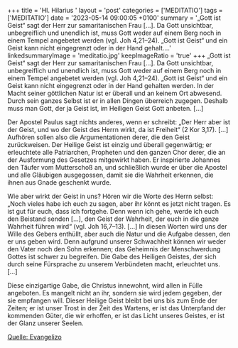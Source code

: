 +++
title = 'Hl. Hilarius  '
layout = 'post'
categories = ['MEDITATIO']
tags = ['MEDITATIO']
date = '2023-05-14 09:00:05 +0100'
summary = '„Gott ist Geist“ sagt der Herr zur samaritanischen Frau […]. Da Gott unsichtbar, unbegreiflich und unendlich ist, muss Gott weder auf einem Berg noch in einem Tempel angebetet werden (vgl. Joh 4,21–24). „Gott ist Geist“ und ein Geist kann nicht eingegrenzt oder in der Hand gehalt....'
linkedsummaryImage = 'meditatio.jpg'
keepImageRatio = 'true'
+++
„Gott ist Geist“ sagt der Herr zur samaritanischen Frau […]. Da Gott unsichtbar, unbegreiflich und unendlich ist, muss Gott weder auf einem Berg noch in einem Tempel angebetet werden (vgl. Joh 4,21–24). „Gott ist Geist“ und ein Geist kann nicht eingegrenzt oder in der Hand gehalten werden.<!--more--> In der Macht seiner göttlichen Natur ist er überall und an keinem Ort abwesend. Durch sein ganzes Selbst ist er in allen Dingen überreich zugegen. Deshalb muss man Gott, der ja Geist ist, im Heiligen Geist Gott anbeten. […]

Der Apostel Paulus sagt nichts anderes, wenn er schreibt: „Der Herr aber ist der Geist, und wo der Geist des Herrn wirkt, da ist Freiheit“ (2 Kor 3,17). […] Aufhören sollen also die Argumentationen derer, die den Geist zurückweisen. Der Heilige Geist ist einzig und überall gegenwärtig; er erleuchtete alle Patriarchen, Propheten und den ganzen Chor derer, die an der Ausformung des Gesetzes mitgewirkt haben. Er inspirierte Johannes den Täufer vom Mutterschoß an, und schließlich wurde er über die Apostel und alle Gläubigen ausgegossen, damit sie die Wahrheit erkennen, die ihnen aus Gnade geschenkt wurde.

Wie aber wirkt der Geist in uns? Hören wir die Worte des Herrn selbst: „Noch vieles habe ich euch zu sagen, aber ihr könnt es jetzt nicht tragen. Es ist gut für euch, dass ich fortgehe. Denn wenn ich gehe, werde ich euch den Beistand senden […], den Geist der Wahrheit, der euch in die ganze Wahrheit führen wird“ (vgl. Joh 16,7–13). […] In diesen Worten wird uns der Wille des Gebers enthüllt, aber auch die Natur und die Aufgabe dessen, den er uns geben wird. Denn aufgrund unserer Schwachheit können wir weder den Vater noch den Sohn erkennen; das Geheimnis der Menschwerdung Gottes ist schwer zu begreifen. Die Gabe des Heiligen Geistes, der sich durch seine Fürsprache zu unserem Verbündeten macht, erleuchtet uns. […]

Diese einzigartige Gabe, die Christus innewohnt, wird allen in Fülle angeboten. Es mangelt nicht an ihr, sondern sie wird jedem gegeben, der sie empfangen will. Dieser Heilige Geist bleibt bei uns bis zum Ende der Zeiten; er ist unser Trost in der Zeit des Wartens, er ist das Unterpfand der kommenden Güter, die wir erhoffen, er ist das Licht unseres Geistes, er ist der Glanz unserer Seelen.




[Quelle: Evangelizo](https://evangeliumtagfuertag.org/DE/gospel)
